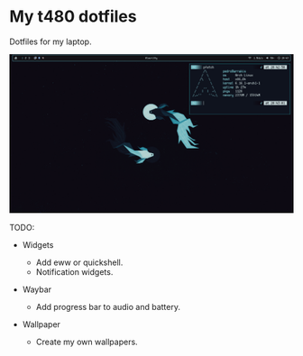 # My t480 dotfiles

Dotfiles for my laptop.

![Desktop Screenshot](./screenshots/desktop.png)

TODO:

- Widgets
    - Add eww or quickshell.
    - Notification widgets.

- Waybar
    - Add progress bar to audio and battery.

- Wallpaper
    - Create my own wallpapers.
